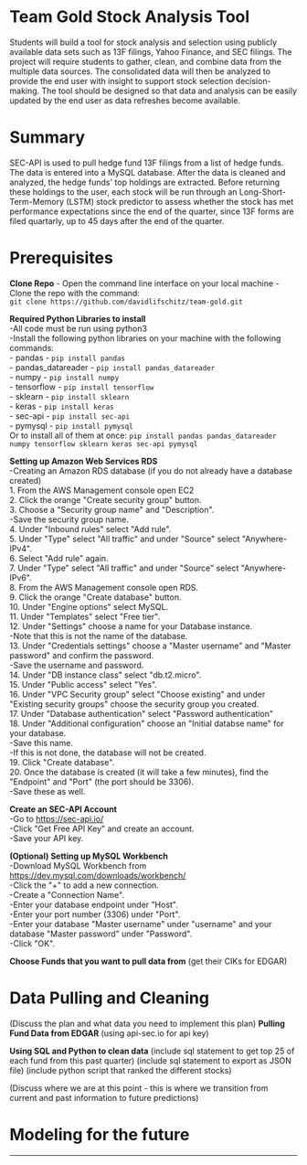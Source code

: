 # Team Gold Stock Analysis Tool
Students will build a tool for stock analysis and selection using publicly available data sets such as 13F filings, Yahoo Finance, and SEC filings. The project will require students to gather, clean, and combine data from the multiple data sources.  The consolidated data will then be analyzed to provide the end user with insight to support stock selection decision-making. The tool should be designed so that data and analysis can be easily updated by the end user as data refreshes become available.

# Summary
SEC-API is used to pull hedge fund 13F filings from a list of hedge funds. The data is entered into a MySQL database. After the data is cleaned and analyzed, the hedge funds' top holdings are extracted. Before returning these holdings to the user, each stock will be run through an Long-Short-Term-Memory (LSTM) stock predictor to assess whether the stock has met performance expectations since the end of the quarter, since 13F forms are filed quartarly, up to 45 days after the end of the quarter. 

# Prerequisites 
**Clone Repo**
    - Open the command line interface on your local machine
    - Clone the repo with the command: <br />
    ```git clone https://github.com/davidlifschitz/team-gold.git```

**Required Python Libraries to install**<br />
    -All code must be run using python3<br />
    -Install the following python libraries on your machine with the following commands:<br />
        -  pandas - ```pip install pandas```<br />
        -  pandas_datareader - ```pip install pandas_datareader```<br />
        -  numpy - ```pip install numpy```<br />
        -  tensorflow - ```pip install tensorflow```<br />
        -  sklearn - ```pip install sklearn```<br />
        -  keras - ```pip install keras```<br />
        -  sec-api - ```pip install sec-api```<br />
        -  pymysql - ```pip install pymysql```<br />
Or to install all of them at once:
```pip install pandas pandas_datareader numpy tensorflow sklearn keras sec-api pymysql```


**Setting up Amazon Web Services RDS**<br />
    -Creating an Amazon RDS database (if you do not already have a database created)<br />
        1. From the AWS Management console open EC2<br />
        2. Click the orange "Create security group" button.<br />
        3. Choose a "Security group name" and "Description".<br />
            -Save the security group name.<br />
        4. Under "Inbound rules" select "Add rule".<br />
        5. Under "Type" select "All traffic" and under "Source" select "Anywhere-IPv4".<br />
        6. Select "Add rule" again.<br />
        7. Under "Type" select "All traffic" and under "Source" select "Anywhere-IPv6".<br />
        8. From the AWS Management console open RDS.<br />
        9. Click the orange "Create database" button.<br />
        10. Under "Engine options" select MySQL.<br />
        11. Under "Templates" select "Free tier".<br />
        12. Under "Settings" choose a name for your Database instance.<br />
            -Note that this is not the name of the database.<br />
        13. Under "Credentials settings" choose a "Master username" and "Master password" and confirm the password.<br />
            -Save the username and password.<br />
        14. Under "DB instance class" select "db.t2.micro".<br />
        15. Under "Public access" select "Yes".<br />
        16. Under "VPC Security group" select "Choose existing" and under "Existing security groups" choose the security group you created.<br />
        17. Under "Database authentication" select "Password authentication"<br />
        18. Under "Additional configuration" choose an "Initial databse name" for your database.<br />
            -Save this name.<br />
            -If this is not done, the database will not be created.<br /> 
        19. Click "Create database".<br />
        20. Once the database is created (it will take a few minutes), find the "Endpoint" and "Port" (the port should be 3306).<br />
            -Save these as well.<br />

**Create an SEC-API Account**<br />
    -Go to https://sec-api.io/<br />
    -Click "Get Free API Key" and create an account.<br />
    -Save your API key.<br />

**(Optional) Setting up MySQL Workbench**<br />
    -Download MySQL Workbench from https://dev.mysql.com/downloads/workbench/<br />
    -Click the "+" to add a new connection.<br />
    -Create a "Connection Name".<br />
    -Enter your database endpoint under "Host".<br />
    -Enter your port number (3306) under "Port".<br />
    -Enter your database "Master username" under "username" and your database "Master password" under "Password".<br />
    -Click "OK".<br />

**Choose Funds that you want to pull data from**
(get their CIKs for EDGAR)

# Data Pulling and Cleaning
(Discuss the plan and what data you need to implement this plan)
**Pulling Fund Data from EDGAR**
(using api-sec.io for api key)

**Using SQL and Python to clean data**
(include sql statement to get top 25 of each fund from this past quarter)
(include sql statement to export as JSON file)
(include python script that ranked the different stocks)

(Discuss where we are at this point - this is where we transition from current and past information to future predictions)
# Modeling for the future
****
